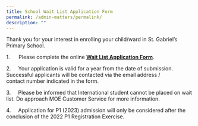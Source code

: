 ```yaml
---
title: School Wait List Application Form
permalink: /admin-matters/permalink/
description: ""
---
```

Thank you for your interest in enrolling your child/ward in St. Gabriel’s Primary School.

1.      Please complete the online [**Wait List Application Form**](https://go.gov.sg/sgps-waitlist).  

2.     Your application is valid for a year from the date of submission. Successful applicants will be contacted via the email address / contact number indicated in the form. 

3.     Please be informed that International student cannot be placed on wait list. Do approach MOE Customer Service for more information.  

4.     Application for P1 (2023) admission will only be considered after the conclusion of the 2022 P1 Registration Exercise.